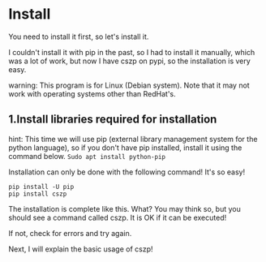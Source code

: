 Install
======

You need to install it first, so let's install it.

I couldn't install it with pip in the past, so I had to install it manually, which was a lot of work, but now I have cszp on pypi, so the installation is very easy.

warning: This program is for Linux (Debian system). Note that it may not work with operating systems other than RedHat's.

## 1.Install libraries required for installation

hint: This time we will use pip (external library management system for the python language), so if you don't have pip installed, install it using the command below. ```Sudo apt install python-pip```

Installation can only be done with the following command! It's so easy!

```
pip install -U pip
pip install cszp
```

The installation is complete like this. What? You may think so, but you should see a command called cszp. It is OK if it can be executed!

If not, check for errors and try again.

Next, I will explain the basic usage of cszp!
